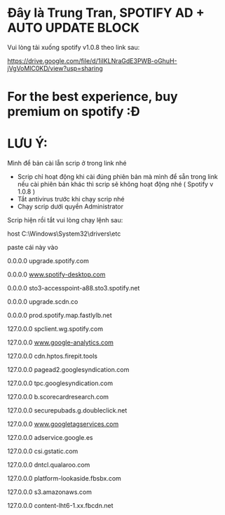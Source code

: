# Đây là Trung Tran, SPOTIFY AD + AUTO UPDATE BLOCK


Vui lòng tải xuống spotify v1.0.8 theo link sau:


https://drive.google.com/file/d/1iIKLNraGdE3PWB-oGhuH-jVgVoMlC0KD/view?usp=sharing

# For the best experience, buy premium on spotify :Đ

# LƯU Ý: 
Mình để bản cài lẫn scrip ở trong link nhé
+ Scrip chỉ hoạt động khi cài đúng phiên bản mà mình để sẵn trong link nếu cài phiên bản khác thì scrip sẽ không hoạt động nhé ( Spotify v 1.0.8 )
+ Tắt antivirus trước khi chạy scrip nhé
+ Chạy scrip dưới quyền Administrator

Scrip hiện rồi tắt vui lòng chạy lệnh sau:

host C:\Windows\System32\drivers\etc

paste cái này vào

0.0.0.0 upgrade.spotify.com

0.0.0.0 www.spotify-desktop.com

0.0.0.0 sto3-accesspoint-a88.sto3.spotify.net

0.0.0.0 upgrade.scdn.co

0.0.0.0 prod.spotify.map.fastlylb.net

127.0.0.0 spclient.wg.spotify.com

127.0.0.0 www.google-analytics.com

127.0.0.0 cdn.hptos.firepit.tools

127.0.0.0 pagead2.googlesyndication.com

127.0.0.0 tpc.googlesyndication.com

127.0.0.0 b.scorecardresearch.com

127.0.0.0 securepubads.g.doubleclick.net

127.0.0.0 www.googletagservices.com

127.0.0.0 adservice.google.es

127.0.0.0 csi.gstatic.com

127.0.0.0 dntcl.qualaroo.com

127.0.0.0 platform-lookaside.fbsbx.com

127.0.0.0 s3.amazonaws.com

127.0.0.0 content-lht6-1.xx.fbcdn.net

